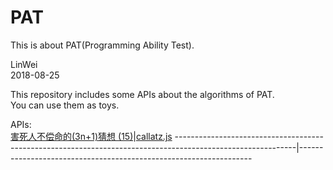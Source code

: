 # PAT
This is about PAT(Programming Ability Test).

LinWei  
2018-08-25  
  
This repository includes some APIs about the algorithms of PAT.  
You can use them as toys.  
  
APIs:  
[害死人不偿命的(3n+1)猜想 (15)](https://pintia.cn/problem-sets/994805260223102976/problems/994805325918486528)|[callatz.js](https://github.com/asilinwei/PAT/blob/master/src/callatz.js)
------------------------------------------------------------------------------------------------------------|------------------------------------------------------------------
